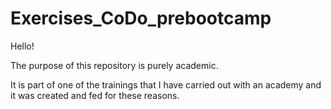 # Exercises_CoDo_prebootcamp

Hello!

The purpose of this repository is purely academic.

It is part of one of the trainings that I have carried out with an academy and it was created and fed for these reasons.


